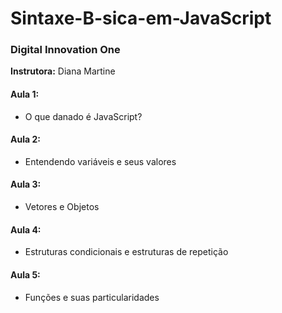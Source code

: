 # Sintaxe-B-sica-em-JavaScript

### Digital Innovation One

**Instrutora:** Diana Martine
#### Aula 1:
 - O que danado é JavaScript?
#### Aula 2:
 - Entendendo variáveis e seus valores
#### Aula 3:
 - Vetores e Objetos
 
 #### Aula 4:
 - Estruturas condicionais e estruturas de repetição

 #### Aula 5:
 - Funções e suas particularidades
  